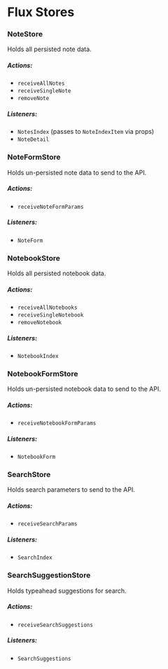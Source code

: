 # Flux Stores

### NoteStore

Holds all persisted note data.

##### Actions:
- `receiveAllNotes`
- `receiveSingleNote`
- `removeNote`

##### Listeners:
- `NotesIndex` (passes to `NoteIndexItem` via props)
- `NoteDetail`

### NoteFormStore

Holds un-persisted note data to send to the API.

##### Actions:
- `receiveNoteFormParams`

##### Listeners:
- `NoteForm`

### NotebookStore

Holds all persisted notebook data.

##### Actions:
- `receiveAllNotebooks`
- `receiveSingleNotebook`
- `removeNotebook`

##### Listeners:
- `NotebookIndex`

### NotebookFormStore

Holds un-persisted notebook data to send to the API.

##### Actions:
- `receiveNotebookFormParams`

##### Listeners:
- `NotebookForm`

### SearchStore

Holds search parameters to send to the API.

##### Actions:
- `receiveSearchParams`

##### Listeners:
- `SearchIndex`

### SearchSuggestionStore

Holds typeahead suggestions for search.

##### Actions:
- `receiveSearchSuggestions`

##### Listeners:
- `SearchSuggestions`
